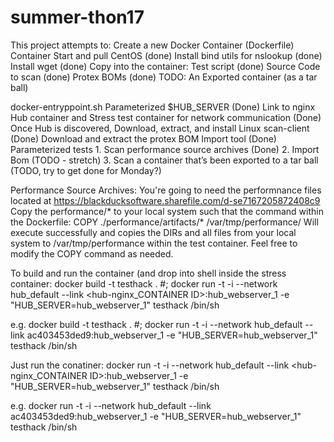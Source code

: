 # summer-thon17
This project attempts to:
Create a new Docker Container (Dockerfile)
	Container Start and pull CentOS (done)
	Install bind utils for nslookup (done)
	Install wget (done)
	Copy into the container:
			Test script (done)
			Source Code to scan (done)
			Protex BOMs (done)
			TODO: An Exported container (as a tar ball)
		
docker-entryppoint.sh
	Parameterized $HUB_SERVER (Done)
	Link to nginx Hub container and Stress test container for network communication (Done)
	Once Hub is discovered, Download, extract, and install Linux scan-client (Done)
	Download and extract the protex BOM Import tool (Done)
Parameterized tests
		1. Scan performance source archives (Done)
		2. Import Bom (TODO - stretch)
		3. Scan  a container that’s been exported to a tar ball (TODO, try to get done for Monday?)	

Performance Source Archives:  You're going to need the performnance files located at https://blackducksoftware.sharefile.com/d-se7167205872408c9
Copy the performance/* to your local system such that the command within the Dockerfile:
COPY ./performance/artifacts/* /var/tmp/performance/
Will execute successfully and copies the DIRs and all files from your local system to /var/tmp/performance within the test container.  Feel free to modify the COPY command as needed.

To build  and run the container (and drop into shell inside the stress container:
docker build -t testhack . #; docker run -t -i --network hub_default --link <hub-nginx_CONTAINER ID>:hub_webserver_1 -e "HUB_SERVER=hub_webserver_1" testhack /bin/sh

e.g.
docker build -t testhack . #; docker run -t -i --network hub_default --link ac403453ded9:hub_webserver_1 -e "HUB_SERVER=hub_webserver_1" testhack /bin/sh

Just run the conatiner:
docker run -t -i --network hub_default --link <hub-nginx_CONTAINER ID>:hub_webserver_1 -e "HUB_SERVER=hub_webserver_1" testhack /bin/sh

e.g.
docker run -t -i --network hub_default --link ac403453ded9:hub_webserver_1 -e "HUB_SERVER=hub_webserver_1" testhack /bin/sh
